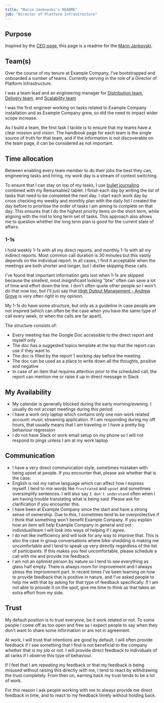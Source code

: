 ```yaml
---
title: "Marin Jankovski's README"
job: "Director of Platform Infrastructure"
---
```


## Purpose

Inspired by the [CEO page](/handbook/ceo/),
this page is a readme for the [Marin Jankovski](/handbook/company/team/#maxlazio).

## Team(s)

Over the course of my tenure at Example Company, I've bootstrapped and onboarded a number of teams. Currently serving in the role of a Director of Platform Infrastructure.

I was a team lead and an engineering manager for [Distribution team](/handbook/engineering/infrastructure/core-platform/systems/distribution/), [Delivery team](/handbook/engineering/infrastructure/team/delivery/), and [Scalability team](/handbook/engineering/infrastructure/team/scalability/)

I was the first engineer working on tasks related to Example Company installation and as Example Company grew, so did the need to impact wider scope increase.

As I build a team, the first task I tackle is to ensure that my teams have a clear mission and vision. The handbook page for each team is the single source of truth for that team, and if the information is not discoverable on the team page, it can be considered as not important.

## Time allocation

Between enabling every team member to do their jobs the best they can, engineering tasks
and hiring, my work day is a stream of context switching.

To ensure that I can stay on top of my tasks, I use [bullet journaling](https://bulletjournal.com/) combined with my Remarkable2 tablet. I finish each day by writing the list of tasks that need to be completed the next day. I start each work day by cross checking my weekly and monthly plan with the daily list I created the day before to prioritise the order of tasks I am aiming to complete on that day.
This ensures that I do the highest priority items on the short term, while aligning with the mid to long term set of tasks. This approach also allows me to question whether the long term plan is good for the current state of affairs.

### 1-1s

I hold weekly 1-1s with all my direct reports, and monthly 1-1s with all my indirect reports. Most common call duration is 30 minutes
but this vastly depends on the individual report. In all cases, I find it acceptable
when the meetings are both shorter and longer, but I dislike skipping these calls.

I've found that important information gets lost when 1-1s are skipped because
the smallest, most insignificant looking "btw" often can save a lot of time and
effort down the line.
I don't often quote other people so I won't do that now too, but I'll just say that
[High Output Management - Andrew Grove](https://www.amazon.com/High-Output-Management-Andrew-Grove/dp/0679762884) is very often right in my opinion.

My 1-1s do have some structure, but only as a guideline in case people are not
inspired (which can often be the case when you have the same type of call every week, or when the calls are far apart).

The structure consists of:

* Every meeting has the Google Doc accessible to the direct report and myself only
* The doc has a suggested topics template at the top that the report can use if they want to
* The doc is filled by the report 1 working day before the meeting
* The doc can be used as a place to write down all the thoughts, positive and negative
* In case of an item that requires attention prior to the scheduled call, the report can mention
me or raise it up in direct message in Slack

## My Availability

* My calendar is generally blocked during the early morning/evening. I usually do not
accept meetings during this period
* I have a work only laptop which contains only one non-work related account: music streaming application.
If I am responding during my off hours, that usually means that I am traveling or I have a pretty
big behaviour regression
* I do not have Slack or work email setup on my phone so I will not respond to
pings unless I am at my work laptop

## Communication

* I have a very direct communication style, sometimes mistaken with being upset at people.
If you encounter that, please ask whether that is the case.
* English is not my native language which can affect how I express myself.
I tend to mix words like `frustrated` and `upset` and sometimes oversimplify sentences.
I will also say `I don't understand` often when I am having trouble translating what is being said. Please ask for clarification if you encounter this.
* I have been at Example Company since the start and have a strong sense of ownership.
Due to this, I sometimes tend to be overprotective if I think that something won't benefit
Example Company. If you explain how an item will help Example Company in general and not individual/team
I will look into ways of helping if I agree.
* I do not like inefficiency and will look for any way to improve that. This is also
the case in group conversations where bike-shedding is making me uncomfortable and
I tend to speak up very directly regardless of the list of participants. If this
makes you feel uncomfortable, please schedule a call with me and provide me feedback.
* I am not an optimist person by nature so I tend to see everything as glass half empty.
There is always room for improvement and I always stress the improvement part. In recent
times I've been learning on how to provide feedback that is positive in nature, and I've
asked people to help me with that by asking for that type of feedback specifically.
If I am not able to provide it on the spot, give me time to think as that takes an extra
effort from my side.

## Trust

My default position is to trust everyone, be it work related or not.
To some people I come off as too open and free as I expect people to say when they
don't want to share some information or are not in agreement.

At work, I will trust that intentions are good by default. I will often provide
feedback if I see something that I find is not beneficial to the company whether
that is my job or not.
I will provide direct feedback to individuals of all ranks if I observe this type
of behaviour.

If I feel that I am repeating my feedback or that my feedback is being
misused without raising this directly with me, I tend to react by withdrawing the
trust completely. From then on, earning back my trust tends to be a lot of work.

For this reason I ask people working with me to always provide me direct feedback
in time, and to react to my feedback timely without holding back.
